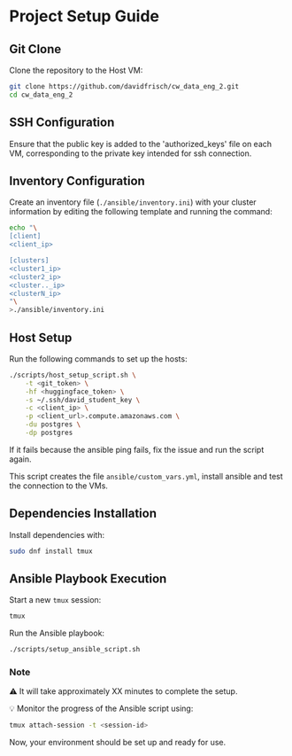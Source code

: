 # Project Setup Guide

## Git Clone

Clone the repository to the Host VM:

```bash
git clone https://github.com/davidfrisch/cw_data_eng_2.git
cd cw_data_eng_2
```

## SSH Configuration

Ensure that the public key is added to the 'authorized_keys' file on each VM, corresponding to the private key intended for ssh connection.


## Inventory Configuration

Create an inventory file (`./ansible/inventory.ini`) with your cluster information by editing the following template and running the command:

```bash
echo "\
[client]
<client_ip>

[clusters]
<cluster1_ip>
<cluster2_ip>
<cluster.._ip>
<clusterN_ip>
"\
>./ansible/inventory.ini
```

## Host Setup

Run the following commands to set up the hosts:

```bash
./scripts/host_setup_script.sh \
	-t <git_token> \
	-hf <huggingface_token> \
	-s ~/.ssh/david_student_key \
	-c <client_ip> \
	-p <client_url>.compute.amazonaws.com \
	-du postgres \
	-dp postgres 
```

If it fails because the ansible ping fails, fix the issue and run the script again.

This script creates the file `ansible/custom_vars.yml`, install ansible and test the connection to the VMs.

## Dependencies Installation

Install dependencies with:

```bash
sudo dnf install tmux
```

## Ansible Playbook Execution

Start a new `tmux` session:

```bash
tmux
```

Run the Ansible playbook:

```bash
./scripts/setup_ansible_script.sh
```

### Note

⚠️ It will take approximately XX minutes to complete the setup.

💡 Monitor the progress of the Ansible script using:

```bash
tmux attach-session -t <session-id>
```

Now, your environment should be set up and ready for use.
